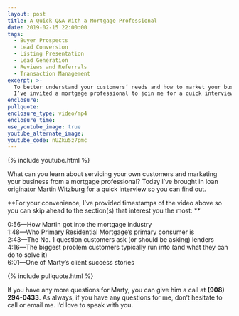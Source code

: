 ```yaml
---
layout: post
title: A Quick Q&A With a Mortgage Professional
date: 2019-02-15 22:00:00
tags:
  - Buyer Prospects
  - Lead Conversion
  - Listing Presentation
  - Lead Generation
  - Reviews and Referrals
  - Transaction Management
excerpt: >-
  To better understand your customers’ needs and how to market your business,
  I’ve invited a mortgage professional to join me for a quick interview.
enclosure:
pullquote:
enclosure_type: video/mp4
enclosure_time:
use_youtube_image: true
youtube_alternate_image:
youtube_code: nUZku5z7pmc
---
```


{% include youtube.html %}

What can you learn about servicing your own customers and marketing your business from a mortgage professional? Today I’ve brought in loan originator Martin Witzburg for a quick interview so you can find out. 

**For your convenience, I’ve provided timestamps of the video above so you can skip ahead to the section(s) that interest you the most: **

0:56—How Martin got into the mortgage industry<br>1:48—Who Primary Residential Mortgage’s primary consumer is <br>2:43—The No. 1 question customers ask (or should be asking) lenders<br>4:16—The biggest problem customers typically run into (and what they can do to solve it)<br>6:01—One of Marty’s client success stories 

{% include pullquote.html %}

If you have any more questions for Marty, you can give him a call at **(908) 294-0433**. As always, if you have any questions for me, don’t hesitate to call or email me. I’d love to speak with you.